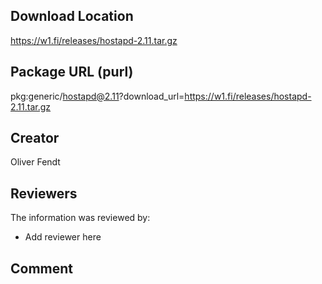 ## Download Location

https://w1.fi/releases/hostapd-2.11.tar.gz

## Package URL (purl)

pkg:generic/hostapd@2.11?download_url=https://w1.fi/releases/hostapd-2.11.tar.gz

## Creator

Oliver Fendt

## Reviewers

The information was reviewed by:

* Add reviewer here

## Comment

